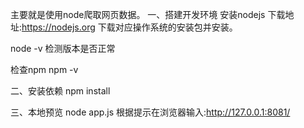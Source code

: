 主要就是使用node爬取网页数据。
一、搭建开发环境
安装nodejs
下载地址:https://nodejs.org 下载对应操作系统的安装包并安装。

node -v
检测版本是否正常

检查npm
npm -v

二、安装依赖
npm install

三、本地预览
node app.js
根据提示在浏览器输入:http://127.0.0.1:8081/